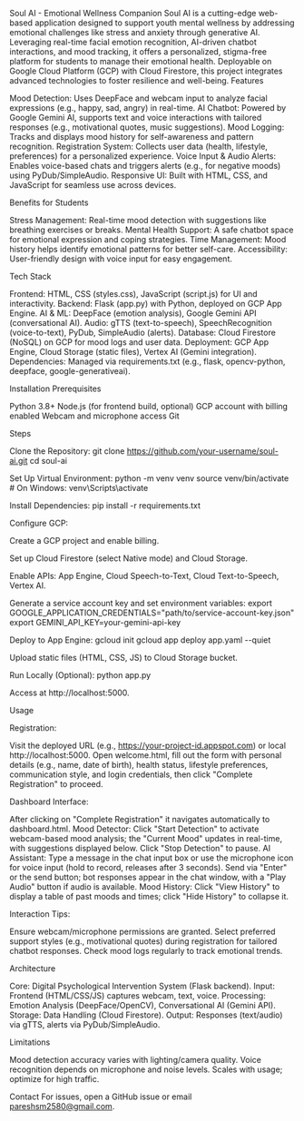 Soul AI - Emotional Wellness Companion
Soul AI is a cutting-edge web-based application designed to support youth mental wellness by addressing emotional challenges like stress and anxiety through generative AI. Leveraging real-time facial emotion recognition, AI-driven chatbot interactions, and mood tracking, it offers a personalized, stigma-free platform for students to manage their emotional health. Deployable on Google Cloud Platform (GCP) with Cloud Firestore, this project integrates advanced technologies to foster resilience and well-being.
Features

Mood Detection: Uses DeepFace and webcam input to analyze facial expressions (e.g., happy, sad, angry) in real-time.
AI Chatbot: Powered by Google Gemini AI, supports text and voice interactions with tailored responses (e.g., motivational quotes, music suggestions).
Mood Logging: Tracks and displays mood history for self-awareness and pattern recognition.
Registration System: Collects user data (health, lifestyle, preferences) for a personalized experience.
Voice Input & Audio Alerts: Enables voice-based chats and triggers alerts (e.g., for negative moods) using PyDub/SimpleAudio.
Responsive UI: Built with HTML, CSS, and JavaScript for seamless use across devices.

Benefits for Students

Stress Management: Real-time mood detection with suggestions like breathing exercises or breaks.
Mental Health Support: A safe chatbot space for emotional expression and coping strategies.
Time Management: Mood history helps identify emotional patterns for better self-care.
Accessibility: User-friendly design with voice input for easy engagement.

Tech Stack

Frontend: HTML, CSS (styles.css), JavaScript (script.js) for UI and interactivity.
Backend: Flask (app.py) with Python, deployed on GCP App Engine.
AI & ML: DeepFace (emotion analysis), Google Gemini API (conversational AI).
Audio: gTTS (text-to-speech), SpeechRecognition (voice-to-text), PyDub, SimpleAudio (alerts).
Database: Cloud Firestore (NoSQL) on GCP for mood logs and user data.
Deployment: GCP App Engine, Cloud Storage (static files), Vertex AI (Gemini integration).
Dependencies: Managed via requirements.txt (e.g., flask, opencv-python, deepface, google-generativeai).

Installation
Prerequisites

Python 3.8+
Node.js (for frontend build, optional)
GCP account with billing enabled
Webcam and microphone access
Git

Steps

Clone the Repository:
git clone https://github.com/your-username/soul-ai.git
cd soul-ai


Set Up Virtual Environment:
python -m venv venv
source venv/bin/activate  # On Windows: venv\Scripts\activate


Install Dependencies:
pip install -r requirements.txt


Configure GCP:

Create a GCP project and enable billing.

Set up Cloud Firestore (select Native mode) and Cloud Storage.

Enable APIs: App Engine, Cloud Speech-to-Text, Cloud Text-to-Speech, Vertex AI.

Generate a service account key and set environment variables:
export GOOGLE_APPLICATION_CREDENTIALS="path/to/service-account-key.json"
export GEMINI_API_KEY=your-gemini-api-key


Deploy to App Engine:
gcloud init
gcloud app deploy app.yaml --quiet


Upload static files (HTML, CSS, JS) to Cloud Storage bucket.



Run Locally (Optional):
python app.py

Access at http://localhost:5000.


Usage

Registration:

Visit the deployed URL (e.g., https://your-project-id.appspot.com) or local http://localhost:5000.
Open welcome.html, fill out the form with personal details (e.g., name, date of birth), health status, lifestyle preferences, communication style, and login credentials, then click "Complete Registration" to proceed.


Dashboard Interface:

After clicking on "Complete Registration" it navigates automatically to dashboard.html.
Mood Detector: Click "Start Detection" to activate webcam-based mood analysis; the "Current Mood" updates in real-time, with suggestions displayed below. Click "Stop Detection" to pause.
AI Assistant: Type a message in the chat input box or use the microphone icon for voice input (hold to record, releases after 3 seconds). Send via "Enter" or the send button; bot responses appear in the chat window, with a "Play Audio" button if audio is available.
Mood History: Click "View History" to display a table of past moods and times; click "Hide History" to collapse it.


Interaction Tips:

Ensure webcam/microphone permissions are granted.
Select preferred support styles (e.g., motivational quotes) during registration for tailored chatbot responses.
Check mood logs regularly to track emotional trends.



Architecture

Core: Digital Psychological Intervention System (Flask backend).
Input: Frontend (HTML/CSS/JS) captures webcam, text, voice.
Processing: Emotion Analysis (DeepFace/OpenCV), Conversational AI (Gemini API).
Storage: Data Handling (Cloud Firestore).
Output: Responses (text/audio) via gTTS, alerts via PyDub/SimpleAudio.

Limitations

Mood detection accuracy varies with lighting/camera quality.
Voice recognition depends on microphone and noise levels.
Scales with usage; optimize for high traffic.

Contact
For issues, open a GitHub issue or email pareshsm2580@gmail.com.